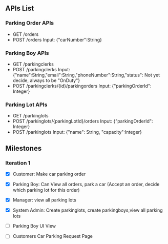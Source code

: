 ## APIs List

### Parking Order APIs
- GET /orders
- POST /orders Input: {"carNumber":String}

### Parking Boy APIs
- GET /parkingclerks
- POST /parkingclerks Input: {"name":String,"email":String,"phoneNumber":String,"status": Not yet decide, always to be "OnDuty"}
- POST /parkingclerks/{id}/parkingorders Input: {"parkingOrderId": Integer}

### Parking Lot APIs
- GET /parkinglots
- POST /parkinglots/{parkingLotId}/orders Input: {"parkingOrderId": Integer}
- POST /parkinglots Input: {"name": String, "capacity":Integer}


## Milestones

### Iteration 1
- [x] Customer: Make car parking order
- [x] Parking Boy: Can View all orders, park a car (Accept an order, decide which parking lot for this order)
- [x] Manager: view all parking lots
- [x] System Admin: Create parkinglots, create parkingboys,view all parking lots 
- [ ]  Parking Boy UI View
- [ ]  Customers Car Parking Request Page

